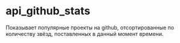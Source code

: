 # api_github_stats
Показывает популярные проекты на github, отсортированные по количеству звёзд, поставленных в данный момент времени.
